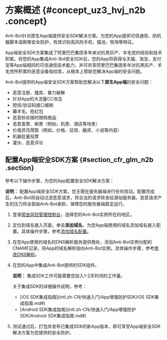 # 方案概述 {#concept_uz3_hvj_n2b .concept}

Anti-Bot针对原生App端提供安全SDK解决方案。为您的App提供可信通信、防机器脚本滥刷等安全防护，有效识别高风险手机、猫池、牧场等特征。

App端安全SDK方案集成了阿里巴巴集团多年来对抗黑灰产、羊毛党的经验和技术积累。将您的App集成Anti-Bot安全SDK后，您的App将获得与天猫、淘宝、支付宝等App端相同的可信通信技术能力，并可共享阿里巴巴集团多年对抗黑灰产、羊毛党所积累的恶意设备指纹库，从根本上帮助您解决App端的安全问题。

Anti-Bot提供的App端安全SDK方案帮助您解决以下**原生App端**的安全问题：

-   恶意注册、撞库、暴力破解
-   针对App的大流量CC攻击
-   短信/验证码接口被刷
-   薅羊毛、抢红包
-   恶意秒杀限时限购商品
-   恶意查票、刷票（例如，机票、酒店等场景）
-   价值资讯爬取（例如，价格、征信、融资、小说等内容）
-   机器批量投票
-   灌水、恶意评论

## 配置App端安全SDK方案 {#section_cfr_glm_n2b .section}

参考以下操作步骤，为您的App配置安全SDK解决方案：

**说明：** 配置App端安全SDK方案，您无需在服务器端进行任何改动。配置完成后，Anti-Bot将自动过滤恶意请求，将合法的请求转发给源站服务器。恶意请求产生的压力将全部由Anti-Bot承担，保障您的服务器端稳定运行。

1.  登录[爬虫风险管理控制台](https://yundun.console.aliyun.com/?p=antibot)，选择您的Anti-Bot实例所在的地区。
2.  定位到域名接入页面，单击**添加域名**，为您App端使用的域名添加域名接入配置。具体操作步骤，参考[添加域名配置](intl.zh-CN/快速入门/步骤1：添加域名.md#)。
3.  在您App使用的域名的DNS解析服务提供商处，添加Anti-Bot实例分配的CNAME记录，将App的域名解析指向Anti-Bot实例。具体操作步骤，参考[修改DNS解析](intl.zh-CN/快速入门/步骤4：修改DNS解析.md#)。
4.  在您的App中集成Anti-Bot提供的SDK组件。

    **说明：** 集成SDK工作可能需要您投入1-2天时间的工作量。

    关于集成SDK的详细操作说明，参考：

    -   [iOS SDK集成指南](intl.zh-CN/快速入门/App增强防护SDK/iOS SDK集成指南.md#)
    -   [Android SDK集成指南](intl.zh-CN/快速入门/App增强防护SDK/Android SDK集成指南.md#)
5.  测试通过后，打包并发布已集成SDK的新App版本，即可享受App端安全SDK解决方案为您提供的安全防护。

